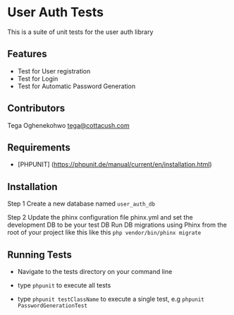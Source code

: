 User Auth Tests
=============
This is a suite of unit tests for the user auth library


Features
--------
* Test for User registration
* Test for Login
* Test for Automatic Password Generation


Contributors
------------
Tega Oghenekohwo <tega@cottacush.com>


Requirements
------------
* [PHPUNIT] (https://phpunit.de/manual/current/en/installation.html)

Installation
------------
Step 1
Create a new database named `user_auth_db`

Step 2
Update the phinx configuration file phinx.yml and set the development DB to be your test DB
Run DB migrations using Phinx from the root of your project like this like this
`php vendor/bin/phinx migrate`

Running Tests
-------------
* Navigate to the tests directory on your command line

* type ```phpunit``` to execute all tests
* type ```phpunit testClassName``` to execute a single test, e.g ```phpunit PasswordGenerationTest```